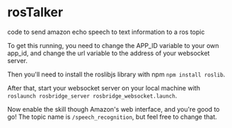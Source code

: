 # rosTalker
code to send amazon echo speech to text information to a ros topic

To get this running, you need to change the APP_ID variable to your own app_id, and change the url variable to the address of your websocket server.

Then you'll need to install the roslibjs library with npm ``npm install roslib``.

After that, start your websocket server on your local machine with ``roslaunch rosbridge_server rosbridge_websocket.launch``.

Now enable the skill though Amazon's web interface, and you're good to go! The topic name is ``/speech_recognition``, but feel free to change that.
